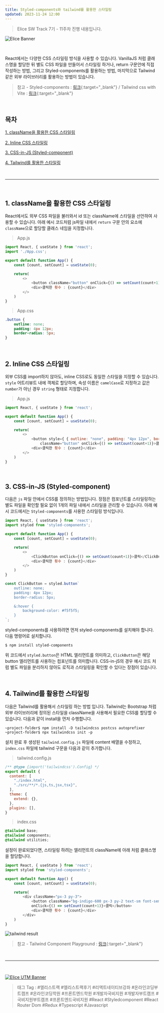 ```yaml
---
title: Styled-components와 tailwind를 활용한 스타일링
updated: 2023-11-24 12:00
---
```


> Elice SW Track 7기 - 11주차 진행 내용입니다.


![Elice Banner](/blog/assets/elice/SW7_top_banner.png)

&nbsp;

React에서는 다양한 CSS 스타일링 방식을 사용할 수 있습니다. VanillaJS 처럼 클래스명을 할당한 뒤 별도 CSS 파일을 만들어서 스타일링 하거나, return 구문안에 직접 작성하는 방법, 그리고 Styled-components를 활용하는 방법, 마지막으로 Tailwind 같은 외부 라이브러리를 활용하는 방법이 있습니다.

> 참고 - Styled-components : [링크](https://styled-components.com){:target="_blank"} /  Tailwind css with Vite : [링크](https://tailwindcss.com/docs/guides/vite){:target="_blank"}




&nbsp;

## 목차

[1. className을 활용한 CSS 스타일링](#1-classname을-활용한-css-스타일링)

[2. Inline CSS 스타일링](#2-inline-css-스타일링)

[3. CSS-in-JS (Styled-component)](#3-css-in-js-styled-component)

[4. Tailwind를 활용한 스타일링](#4-tailwind를-활용한-스타일링)



&nbsp;

---

&nbsp;
## 1. className을 활용한 CSS 스타일링

React에서도 외부 CSS 파일을 불러와서 id 또는 className에 스타일을 선언하여 사용할 수 있습니다. 아래 예시 코드처럼 js파일 내에서 `return` 구문 안의 요소에 `className`으로 할당할 클래스 네임을 지정합니다.

> App.js

```javascript
import React, { useState } from 'react';
import './App.css';

export default function App() {
    const [count, setCount] = useState(0);

    return( 
        <>
            <button className="button" onClick={() => setCount(count+1)}>클릭</button>
            <div>클릭한 횟수 : {count}</div>
        </>
    )
}
```

> App.css

```css
.button {
    outline: none;
    padding: 4px 12px;
    border-radius: 5px;
}
```


&nbsp;
## 2. Inline CSS 스타일링

외부 CSS를 import하지 않아도, inline CSS로도 동일한 스타일을 지정할 수 있습니다. `style` 어트리뷰트 내에 객체로 할당하며, 속성 이름은 `camelCase`로 지정하고 값은 `number`가 아닌 경우 `string` 형태로 지정합니다.

> App.js

```javascript
import React, { useState } from 'react';

export default function App() {
    const [count, setCount] = useState(0);

    return( 
        <>
            <button style={ { outline: "none", padding: "4px 12px", borderRadius: 5} } 
                className="button" onClick={() => setCount(count+1)}>클릭</button>
            <div>클릭한 횟수 : {count}</div>
        </>
    )
}
```

&nbsp;
## 3. CSS-in-JS (Styled-component)

다음은 `js` 파일 안에서 CSS를 정의하는 방법입니다. 장점은 컴포넌트를 스타일링하는 별도 파일을 확인할 필요 없이 1개의 파일 내에서 스타일을 관리할 수 있습니다. 아래 예시 코드에서는 `Styled-components`를 사용한 스타일링 방식입니다.

```javascript
import React, { useState } from 'react';
import styled from 'styled-components';

export default function App() {
    const [count, setCount] = useState(0);

    return( 
        <>
            <ClickButton onClick={() => setCount(count+1)}>클릭</ClickButton>
            <div>클릭한 횟수 : {count}</div>
        </>
    )
}

const ClickButton = styled.button`
    outline: none;
    padding: 4px 12px;
    border-radius: 5px;

    &:hover {
        background-color: #f5f5f5;
    }
`;
```

styled-components를 사용하려면 먼저 styled-components를 설치해야 합니다. 다음 명령어로 설치합니다.

```shell
$ npm install styled-components
```
위 코드에서 `styled.button`은 HTML 엘리먼트를 의미하고, `ClickButton`은 해당 button 엘리먼트를 사용하는 컴포넌트를 의미합니다. CSS-in-jS의 경우 예시 코드 처럼 별도 파일을 분리하지 않아도 로직과 스타일링을 확인할 수 있다는 장점이 있습니다.

&nbsp;
## 4. Tailwind를 활용한 스타일링

다음은 Tailwind를 활용해서 스타일링 하는 방법 입니다. Tailwind는 Bootstrap 처럼 외부 라이브러리에 정의된 스타일을 className을 사용해서 필요한 CSS를 할당할 수 있습니다. 다음과 같이 install을 먼저 수행합니다.

```shell
~project-folder$ npm install -D tailwindcss postcss autoprefixer
~project-folder$ npx tailwindcss init -p
```

설치 완료 후 생성된 `tailwind.config.js` 파일에 content 배열을 수정하고, `index.css` 파일에 tailwind 구문을 다음과 같이 추가합니다.

> tailwind.config.js

```javascript
/** @type {import('tailwindcss').Config} */
export default {
  content: [
    "./index.html",
    "./src/**/*.{js,ts,jsx,tsx}",
  ],
  theme: {
    extend: {},
  },
  plugins: [],
}
```
> index.css

```css
@tailwind base;
@tailwind components;
@tailwind utilities;
```

설정이 완료되었다면, 스타일링 하려는 엘리먼트의 className에 아래 처럼 클래스명을 할당합니다.

```javascript
import React, { useState } from 'react';
import styled from 'styled-components';

export default function App() {
    const [count, setCount] = useState(0);

    return( 
        <div className="px-3 py-3">
            <button className="bg-indigo-600 px-3 py-2 text-sm font-semibold text-white shadow-sm rounded-md"
            onClick={() => setCount(count+1)}>클릭</button>
            <div>클릭한 횟수 : {count}</div>
        </div>
    )
}
```

![tailwind result](/blog/assets/posts/asset-react-css-tailwind.png)

> 참고 - Tailwind Component Playground : [링크](https://tailwindui.com/components/preview){:target="_blank"}

&nbsp;

---
&nbsp;

[![Elice UTM Banner](/blog/assets/elice/SW7_jihoonkim_bottom_banner.png)](https://elice.training/track/sw?utm_source=sw7&utm_medium=blog&utm_campaign=challenge&utm_content=m2gzitm8b)
&nbsp;
> 태그 Tag : #엘리스트랙 #엘리스트랙후기 #리액트네이티브강좌 #온라인코딩부트캠프 #온라인코딩학원 #프론트엔드학원 #개발자국비지원 #개발자부트캠프 #국비지원부트캠프 #프론트엔드국비지원 #React #Styledcomponent #React Router Dom #Redux #Typescript #Javascript